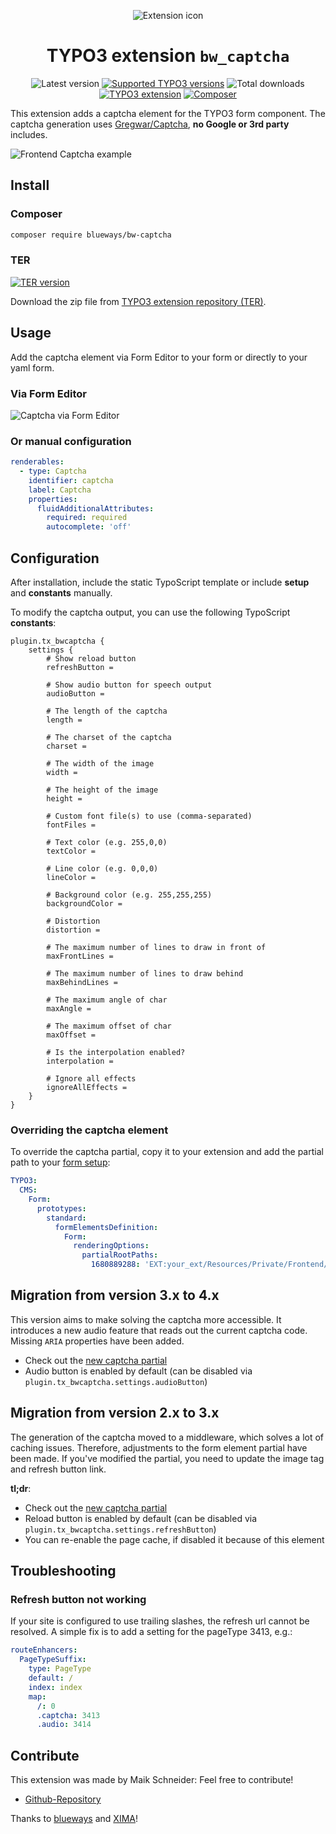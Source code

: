 <div align="center">

![Extension icon](Resources/Public/Icons/Extension.svg)

# TYPO3 extension `bw_captcha`

![Latest version](https://typo3-badges.dev/badge/bw_captcha/version/shields.svg)
[![Supported TYPO3 versions](https://typo3-badges.dev/badge/bw_captcha/typo3/shields.svg)](https://extensions.typo3.org/extension/bw_captcha)
![Total downloads](https://typo3-badges.dev/badge/bw_captcha/downloads/shields.svg)
[![TYPO3 extension](https://typo3-badges.dev/badge/bw_captcha/extension/shields.svg)](https://extensions.typo3.org/extension/bw_captcha)
[![Composer](https://typo3-badges.dev/badge/bw_captcha/composer/shields.svg)](https://packagist.org/packages/blueways/bw-captcha)

</div>

This extension adds a captcha element for the TYPO3 form component. The captcha generation
uses [Gregwar/Captcha](https://github.com/Gregwar/Captcha), **no Google or 3rd party** includes.

![Frontend Captcha example](Documentation/Images/Example.jpg)

## Install

### Composer

```bash
composer require blueways/bw-captcha
```

### TER

[![TER version](https://typo3-badges.dev/badge/bw_captcha/version/shields.svg)](https://extensions.typo3.org/extension/bw_captcha)

Download the zip file from
[TYPO3 extension repository (TER)](https://extensions.typo3.org/extension/bw_captcha).

## Usage

Add the captcha element via Form Editor to your form or directly to your yaml form.

### Via Form Editor

![Captcha via Form Editor](Documentation/Images/Example2.jpg)

### Or manual configuration

```yaml
renderables:
  - type: Captcha
    identifier: captcha
    label: Captcha
    properties:
      fluidAdditionalAttributes:
        required: required
        autocomplete: 'off'
```

## Configuration

After installation, include the static TypoScript template or include **setup** and **constants** manually.

To modify the captcha output, you can use the following TypoScript **constants**:

```typo3_typoscript
plugin.tx_bwcaptcha {
    settings {
        # Show reload button
        refreshButton =

        # Show audio button for speech output
        audioButton =

        # The length of the captcha
        length =

        # The charset of the captcha
        charset =

        # The width of the image
        width =

        # The height of the image
        height =

        # Custom font file(s) to use (comma-separated)
        fontFiles =

        # Text color (e.g. 255,0,0)
        textColor =

        # Line color (e.g. 0,0,0)
        lineColor =

        # Background color (e.g. 255,255,255)
        backgroundColor =

        # Distortion
        distortion =

        # The maximum number of lines to draw in front of
        maxFrontLines =

        # The maximum number of lines to draw behind
        maxBehindLines =

        # The maximum angle of char
        maxAngle =

        # The maximum offset of char
        maxOffset =

        # Is the interpolation enabled?
        interpolation =

        # Ignore all effects
        ignoreAllEffects =
    }
}
```

### Overriding the captcha element

To override the captcha partial, copy it to your extension and add the partial path to
your [form setup](https://docs.typo3.org/c/typo3/cms-form/main/en-us/I/Concepts/Configuration/Index.html#yaml-registration-for-the-frontend):

```yaml
TYPO3:
  CMS:
    Form:
      prototypes:
        standard:
          formElementsDefinition:
            Form:
              renderingOptions:
                partialRootPaths:
                  1680889288: 'EXT:your_ext/Resources/Private/Frontend/Partials/'
```

## Migration from version 3.x to 4.x

This version aims to make solving the captcha more accessible. It introduces a new audio feature that reads out the
current captcha code. Missing `ARIA` properties have been added.

* Check out
  the [new captcha partial](https://github.com/maikschneider/bw_captcha/blob/master/Resources/Private/Frontend/Partials/Captcha.html)
* Audio button is enabled by default (can be disabled via `plugin.tx_bwcaptcha.settings.audioButton`)

## Migration from version 2.x to 3.x

The generation of the captcha moved to a middleware, which solves a lot of caching issues. Therefore, adjustments to the
form element partial have been made. If you've modified the partial, you need to update the image tag and refresh button
link.

**tl;dr**:

* Check out
  the [new captcha partial](https://github.com/maikschneider/bw_captcha/blob/master/Resources/Private/Frontend/Partials/Captcha.html)
* Reload button is enabled by default (can be disabled via `plugin.tx_bwcaptcha.settings.refreshButton`)
* You can re-enable the page cache, if disabled it because of this element

## Troubleshooting

### Refresh button not working

If your site is configured to use trailing slashes, the refresh url cannot be resolved. A simple fix is to add a setting
for the pageType 3413, e.g.:

```yaml
routeEnhancers:
  PageTypeSuffix:
    type: PageType
    default: /
    index: index
    map:
      /: 0
      .captcha: 3413
      .audio: 3414
```

## Contribute

This extension was made by Maik Schneider: Feel free to contribute!

* [Github-Repository](https://github.com/maikschneider/bw_captcha)

Thanks to [blueways](https://www.blueways.de/) and [XIMA](https://www.xima.de/)!
